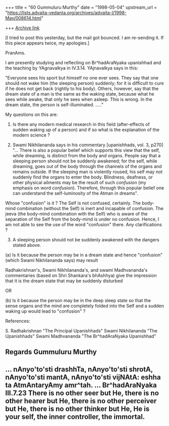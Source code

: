 +++
title = "60 Gummuluru Murthy"
date = "1998-05-04"
upstream_url = "https://lists.advaita-vedanta.org/archives/advaita-l/1998-May/008614.html"

+++
[Archive link](https://lists.advaita-vedanta.org/archives/advaita-l/1998-May/008614.html)

[I tried to post this yesterday, but the mail got bounced. I am
re-sending it. If this piece appears twice, my apologies.]


PranAms.

I am presently studying and reflecting on Br^hadAraNyaka upanishhad
and the teaching by YAgnavalkya in IV.3.14. YAjnavalkya says in this:

"Everyone sees his sport but himself no one ever sees. They say that
one should not wake him (the sleeping person) suddenly; for it is
difficult to cure if he does not get back (rightly to his body).
Others, however, say that the dream state of a man is the same as
the waking state, because what he sees while awake, that only he
sees when asleep. This is wrong. In the dream state, the person is
self-illuminated. ....."

My questions on this are:

1. Is there any modern medical research in this field (after-effects
of sudden waking up of a person) and if so what is the explanation of
the modern science ?

2. Swami Nikhilananda says in his commentary [upanishhads, vol. 3, p270]
"... There is also a popular belief which supports this view that the
self, while dreaming, is distinct from the body and organs. People say
that a sleeping person should not be suddenly awakened; for the self,
while dreaming, goes out of the body through the channels of the
organs and remains outside. If the sleeping man is violently roused,
his self may not suddenly find the organs to enter the body. Blindness,
deafness, or other physical ailments may be the result of such
*confusion* (my emphasis on word *confusion*). Therefore, through this
popular belief one can understand the self-luminosity of the Atman
in dreams".

Whose "confusion" is it ? The Self is not confused, certainly. The
body-mind combination (without the Self) is inert and incapable of
confusion. The jeeva (the body-mind combination with the Self) who
is aware of the separation of the Self from the body-mind is under
no confusion. Hence, I am not able to see the use of the word
"confusion" there. Any clarifications ?

3. A sleeping person should not be suddenly awakened with the
dangers stated above.

(a) Is it because the person may be in a dream state and hence
"confusion" (which Swami Nikhilananda says) may result

Radhakrishnan's, Swami Nikhilananda's, and swami Madhvananda's
commentaries (based on Shri Shankara's bhAshhya) give the impression
that it is the dream state that may be suddenly disturbed

OR

(b) Is it because the person may be in the deep sleep state so that
the sense organs and the mind are completely folded into the Self and a
sudden waking up would lead to "confusion" ?

References:

S. Radhakrishnan "The Principal Upanishhads"
Swami Nikhilananda "The Upanishhads"
Swami Madhvananda "The Br^hadAraNyaka Upanishhad"

Regards
Gummuluru Murthy
------------------------------------------------------------------------
... nAnyo'to'sti drashhTa, nAnyo'to'sti shrotA, nAnyo'to'sti mantA,
nAnyo'to'sti vijNAtA: eshha ta AtmAntaryAmy amr^tah. ...
                                        Br^hadAraNyaka III.7.23
There is no other seer but He, there is no other hearer but He, there is
no other perceiver but He, there is no other thinker but He, He is your
self, the inner controller, the immortal.
------------------------------------------------------------------------

